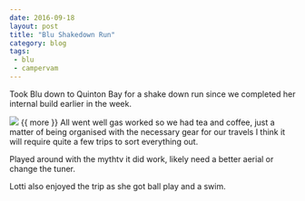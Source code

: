 ```yaml
---
date: 2016-09-18
layout: post
title: "Blu Shakedown Run"
category: blog
tags:
 - blu
 - campervam
---
```


<!--start excerpt-->

Took Blu down to Quinton Bay for a shake down run since we completed her internal build earlier in the week.

![](/images/2016/2016-09-18-blu-shakedown-run.jpg)
{{ more }}
All went well gas worked so we had tea and coffee, just a matter of being organised with the necessary gear for our travels I think it will require quite a few trips to sort everything out.

Played around with the mythtv it did work, likely need a better aerial or change the tuner.

Lotti also enjoyed the trip as she got ball play and a swim.

